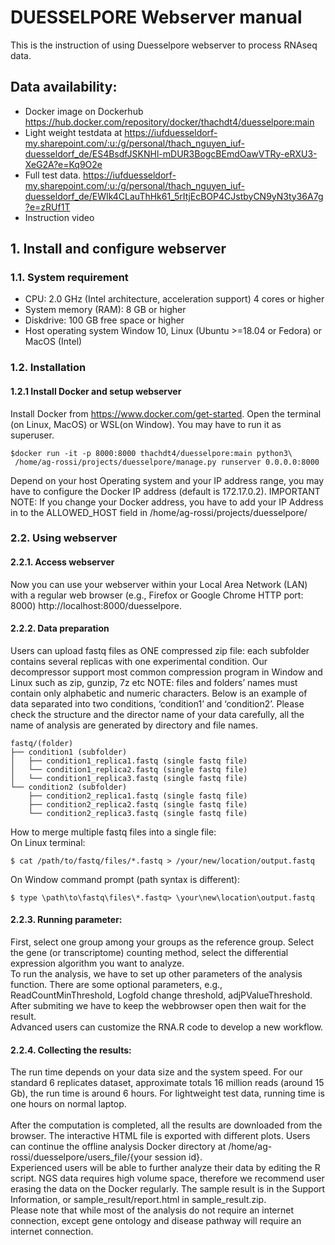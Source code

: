 # DUESSELPORE Webserver manual 

This is the instruction of using Duesselpore webserver to process RNAseq data. 

## Data availability:
* Docker image on Dockerhub https://hub.docker.com/repository/docker/thachdt4/duesselpore:main
* Light weight testdata at https://iufduesseldorf-my.sharepoint.com/:u:/g/personal/thach_nguyen_iuf-duesseldorf_de/ES4BsdfJSKNHl-mDUR3BogcBEmdOawVTRy-eRXU3-XeG2A?e=Kq9O2e 
* Full test data. https://iufduesseldorf-my.sharepoint.com/:u:/g/personal/thach_nguyen_iuf-duesseldorf_de/EWIk4CLauThHk61_5rItjEcBOP4CJstbyCN9yN3ty36A7g?e=zRUf1T
* Instruction video

## 1. Install and configure webserver
### 1.1. System requirement
* CPU: 2.0 GHz (Intel architecture, acceleration support) 4 cores or higher
* System memory (RAM): 8 GB or higher
* Diskdrive: 100 GB free space or higher
* Host operating system Window 10, Linux (Ubuntu >=18.04 or Fedora) or MacOS (Intel)

### 1.2. Installation
#### 1.2.1 Install Docker and setup webserver
Install Docker from https://www.docker.com/get-started.
Open the terminal (on Linux, MacOS) or WSL(on Window). You may have to run it as superuser. 
```console
$docker run -it -p 8000:8000 thachdt4/duesselpore:main python3\
 /home/ag-rossi/projects/duesselpore/manage.py runserver 0.0.0.0:8000
```
Depend on your host Operating system and your IP address range, you may have to configure the Docker IP address (default is 172.17.0.2). 
IMPORTANT NOTE: If you change your Docker address, you have to add your IP Address in to the ALLOWED_HOST field in /home/ag-rossi/projects/duesselpore/

### 2.2. Using webserver
#### 2.2.1. Access webserver
Now you can use your webserver within your Local Area Network (LAN) with a regular web browser (e.g., Firefox or Google Chrome HTTP port: 8000) 
http://localhost:8000/duesselpore.

#### 2.2.2. Data preparation

Users can upload fastq files as ONE compressed zip file: each subfolder contains several replicas with one experimental condition. Our decompressor support most common compression program in Window and Linux such as zip, gunzip, 7z etc
NOTE: files and folders’ names must contain only alphabetic and numeric characters.
Below is an example of data separated into two conditions, ‘condition1’ and ‘condition2’. Please check the structure and the director name of your data carefully, all the name of analysis are generated by directory and file names.

```
fastq/(folder)
├── condition1 (subfolder)
│   ├── condition1_replica1.fastq (single fastq file)
│   └── condition1_replica2.fastq (single fastq file)
│   └── condition1_replica3.fastq (single fastq file)
└── condition2 (subfolder)
    ├── condition2_replica1.fastq (single fastq file)
    ├── condition2_replica2.fastq (single fastq file)
    └── condition2_replica3.fastq (single fastq file)
```
How to merge multiple fastq files into a single file:<br>
On Linux terminal:
```console
$ cat /path/to/fastq/files/*.fastq > /your/new/location/output.fastq
```   
On Window command prompt (path syntax is different):
```console
$ type \path\to\fastq\files\*.fastq> \your\new\location\output.fastq
```
#### 2.2.3. Running parameter:
First, select one group among your groups as the reference group. Select the gene (or transcriptome) counting method, select the differential expression algorithm you want to analyze.<br> 
To run the analysis, we have to set up other parameters of the analysis function. There are some optional parameters, e.g., ReadCountMinThreshold, Logfold change threshold, adjPValueThreshold. After submiting we have to keep the webbrowser open then wait for the result. <br>
Advanced users can customize the RNA.R code to develop a new workflow. 

<!-- ![Input web form explaination](img/web_interface_explanation.pdf) -->

#### 2.2.4. Collecting the results:
The run time depends on your data size and the system speed. For our standard 6 replicates dataset, approximate totals 16 million reads (around 15 Gb), the run time is around 6 hours. For lightweight test data, running time is one hours on normal laptop.<br>  
After the computation is completed, all the results are downloaded from the browser. The interactive HTML file is exported with different plots.  Users can continue the offline analysis Docker directory at /home/ag-rossi/duesselpore/users_file/{your session id}.  <br>
Experienced users will be able to further analyze their data by editing the R script.  NGS data requires high volume space, therefore we recommend user erasing the data on the Docker regularly.  The sample result is in the Support Information, or sample_result/report.html in sample_result.zip. <br>
Please note that while most of the analysis do not require an internet connection, except gene ontology and disease pathway will require an internet connection.
